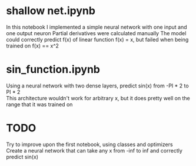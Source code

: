 # shallow net.ipynb
  In this notebook I implemented a simple neural network with one input and one output neuron
  Partial derivatives were calculated manually
  The model could correctly predict f(x) of linear function f(x) = x, 
  but failed when being trained on f(x) == x^2
  

# sin_function.ipynb
  Using a neural network with two dense layers, predict sin(x) from -PI * 2 to PI * 2<br>
  This architecture wouldn't work for arbitrary x, but it does pretty well on the range that it was trained on<br>

# TODO
  Try to improve upon the first notebook, using classes and optimizers<br>
  Create a neural network that can take any x from -inf to inf and correctly predict sin(x)<br>
